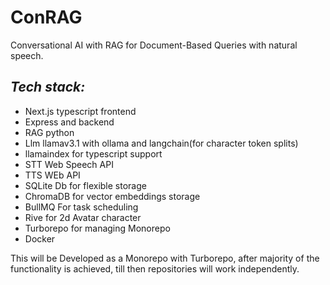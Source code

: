 # ConRAG
Conversational AI with RAG for Document-Based Queries with natural speech.

## *Tech stack:*

* Next.js typescript frontend
* Express and backend
* RAG python
* Llm llamav3.1 with ollama and langchain(for character token splits)
* llamaindex for typescript support
* STT Web Speech API
* TTS WEb API
* SQLite Db for flexible storage
* ChromaDB for vector embeddings storage
* BullMQ For task scheduling
* Rive for 2d Avatar character
* Turborepo for managing Monorepo
* Docker

This will be Developed as a Monorepo with Turborepo, after majority of the functionality is achieved, till then repositories will work independently.